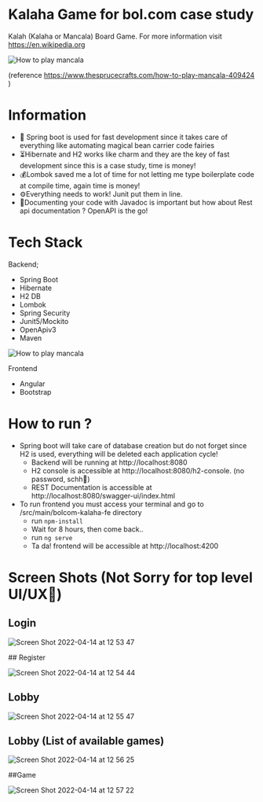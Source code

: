 # Kalaha Game for bol.com case study

Kalah (Kalaha or Mancala) Board Game. For more information visit https://en.wikipedia.org

![How to play mancala](https://www.thesprucecrafts.com/thmb/YFWtK83D2opopm846zMVs3kFbPE=/700x0/filters:no_upscale():max_bytes(150000):strip_icc():format(webp)/SPR_409424-how-to-play-mancala-a8d885a87c904a2babb946896f1870bb.gif)

(reference https://www.thesprucecrafts.com/how-to-play-mancala-409424 )

# Information

- :fairy: Spring boot is used for fast development since it takes care of everything like automating magical bean carrier code fairies
- :hourglass_flowing_sand:Hibernate and H2 works like charm and they are the key of fast development since this is a case study, time is money!
- :moneybag:Lombok saved me a lot of time for not letting me type boilerplate code at compile time, again time is money!
- :gear:Everything needs to work! Junit put them in line.
- :bookmark_tabs:Documenting your code with Javadoc is important but how about Rest api documentation ? OpenAPI is the go!


# Tech Stack

Backend;

* Spring Boot
* Hibernate
* H2 DB
* Lombok
* Spring Security
* Junit5/Mockito
* OpenApiv3
* Maven

![How to play mancala](https://www.infotechacademy.com.tr/content/blog/frontback2.png)

Frontend

* Angular
* Bootstrap

# How to run ?

- Spring boot will take care of database creation but do not forget since H2 is used, everything will be deleted each application cycle!
  - Backend will be running at http://localhost:8080
  - H2 console is accessible at http://localhost:8080/h2-console. (no password, schh:shushing_face:)
  - REST Documentation is accessible at http://localhost:8080/swagger-ui/index.html
- To run frontend you must access your terminal and go to /src/main/bolcom-kalaha-fe directory
  - run `npm-install`
  - Wait for 8 hours, then come back..
  - run `ng serve`
  - Ta da! frontend will be accessible at http://localhost:4200
 
# Screen Shots (Not Sorry for top level UI/UX:facepalm:)

## Login

![Screen Shot 2022-04-14 at 12 53 47](https://user-images.githubusercontent.com/16269104/163362224-cca385a2-e5ee-4f2a-98bc-326ac3e7c111.png)

## Register

![Screen Shot 2022-04-14 at 12 54 44](https://user-images.githubusercontent.com/16269104/163362264-6838172a-fc00-47a8-ba3e-8bebad01e41c.png)

## Lobby

![Screen Shot 2022-04-14 at 12 55 47](https://user-images.githubusercontent.com/16269104/163362324-56f17093-d12b-4575-83b2-cecc8d836832.png)

## Lobby (List of available games)

![Screen Shot 2022-04-14 at 12 56 25](https://user-images.githubusercontent.com/16269104/163362333-70a884c8-755c-4656-8d68-e83c41443fea.png)

##Game

![Screen Shot 2022-04-14 at 12 57 22](https://user-images.githubusercontent.com/16269104/163362372-93678cd2-cbf6-4823-acfe-621e1ec59c36.png)

